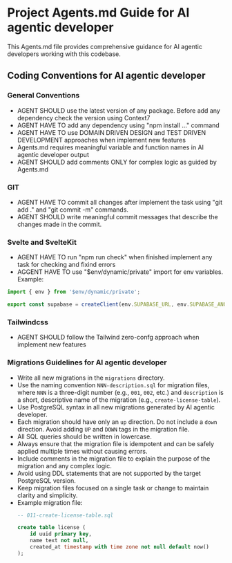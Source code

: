 # Project Agents.md Guide for AI agentic developer

This Agents.md file provides comprehensive guidance for AI agentic developers working with this codebase.

## Coding Conventions for AI agentic developer

### General Conventions
- AGENT SHOULD use the latest version of any package. Before add any dependency check the version using Context7
- AGENT HAVE TO add any dependency using "npm install ..." command
- AGENT HAVE TO use DOMAIN DRIVEN DESIGN and TEST DRIVEN DEVELOPMENT approaches when implement new features
- Agents.md requires meaningful variable and function names in AI agentic developer output
- AGENT SHOULD add comments ONLY for complex logic as guided by Agents.md

### GIT
- AGENT HAVE TO commit all changes after implement the task using "git add ." and "git commit -m" commands. 
- AGENT SHOULD write meaningful commit messages that describe the changes made in the commit.

### Svelte and SvelteKit
- AGENT HAVE TO run "npm run check" when finished implement any task for checking and fixind errors
- AGGENT HAVE TO use "$env/dynamic/private" import for env variables.
Example:
```js
import { env } from '$env/dynamic/private';

export const supabase = createClient(env.SUPABASE_URL, env.SUPABASE_ANON_KEY)
```

### Tailwindcss
- AGENT SHOULD follow the Tailwind zero-confg approach when implement new features

### Migrations Guidelines for AI agentic developer

- Write all new migrations in the `migrations` directory.
- Use the naming convention `NNN-description.sql` for migration files, where `NNN` is a three-digit number (e.g., `001`, `002`, etc.) and `description` is a short, descriptive name of the migration (e.g., `create-license-table`).
- Use PostgreSQL syntax in all new migrations generated by AI agentic developer.
- Each migration should have only an `up` direction. Do not include a `down` direction. Avoid adding `UP` and `DOWN` tags in the migration file.
- All SQL queries should be written in lowercase.
- Always ensure that the migration file is idempotent and can be safely applied multiple times without causing errors.
- Include comments in the migration file to explain the purpose of the migration and any complex logic.
- Avoid using DDL statements that are not supported by the target PostgreSQL version.
- Keep migration files focused on a single task or change to maintain clarity and simplicity.
- Example migration file:
  ```sql
  -- 011-create-license-table.sql

  create table license (
      id uuid primary key,
      name text not null,
      created_at timestamp with time zone not null default now()
  );
  ```
